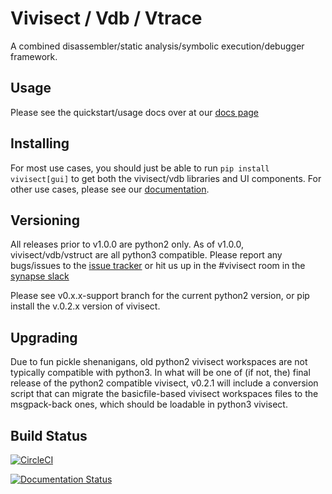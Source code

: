 # Vivisect / Vdb / Vtrace

A combined disassembler/static analysis/symbolic execution/debugger framework.

## Usage

Please see the quickstart/usage docs over at our [docs page](https://vivisect.readthedocs.io/en/latest/)

## Installing

For most use cases, you should just be able to run `pip install vivisect[gui]` to get both the vivisect/vdb libraries and UI components. For other use cases, please see our [documentation](https://vivisect.readthedocs.io/en/latest/).


## Versioning

All releases prior to v1.0.0 are python2 only. As of v1.0.0, vivisect/vdb/vstruct
are all python3 compatible. Please report any bugs/issues to the [issue tracker](https://github.com/vivisect/vivisect/issues)
or hit us up in the #vivisect room in the [synapse slack](http://slackinvite.vertex.link/)

Please see v0.x.x-support branch for the current python2 version, or pip install
the v.0.2.x version of vivisect.

## Upgrading

Due to fun pickle shenanigans, old python2 vivisect workspaces are not typically
compatible with python3. In what will be one of (if not, the) final release of the
python2 compatible vivisect, v0.2.1 will include a conversion script that can migrate
the basicfile-based vivisect workspaces files to the msgpack-back ones, which should
be loadable in python3 vivisect.

## Build Status

[![CircleCI](https://circleci.com/gh/vivisect/vivisect/tree/master.svg?style=svg)](https://circleci.com/gh/vivisect/vivisect/tree/master)

[![Documentation Status](https://readthedocs.org/projects/vivisect/badge/?version=latest)](https://vivisect.readthedocs.io/en/latest/?badge=latest)
